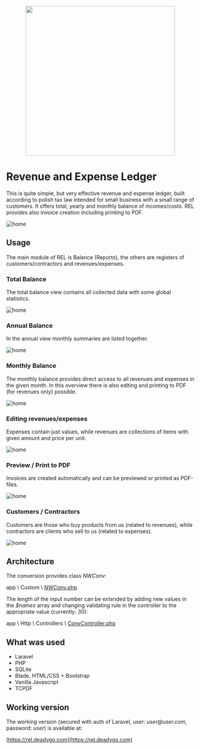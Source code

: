 <p align="center"><a href="https://laravel.com" target="_blank"><img src="https://raw.githubusercontent.com/laravel/art/master/logo-lockup/5%20SVG/2%20CMYK/1%20Full%20Color/laravel-logolockup-cmyk-red.svg" width="400"></a></p>



# Revenue and Expense Ledger

This is quite simple, but very effective revenue and expense ledger, built according to polish tax law intended for small business with a small range of customers. It offers total, yearly and monthly balance of incomes/costs. REL provides also invoice creation including printing to PDF.

![home](https://user-images.githubusercontent.com/89514476/166691530-9c95d01c-b3be-4922-9c49-dce66e232545.gif)

## Usage
The main module of REL is Balance (Reports), the others are registers of customers/contractors and revenues/expenses.

### Total Balance
The total balance view contains all collected data with some global statistics.

![home](https://user-images.githubusercontent.com/89514476/166691530-9c95d01c-b3be-4922-9c49-dce66e232545.gif)

### Annual Balance
In the annual view monthly summaries are listed together.

![home](https://user-images.githubusercontent.com/89514476/166691530-9c95d01c-b3be-4922-9c49-dce66e232545.gif)

### Monthly Balance
The monthly balance provides direct access to all revenues and expenses in the given month. In this overview there is also editing and printing to PDF (for revenues only) possible.

![home](https://user-images.githubusercontent.com/89514476/166691530-9c95d01c-b3be-4922-9c49-dce66e232545.gif)

### Editing revenues/expenses
Expenses contain just values, while revenues are collections of items with given amount and price per unit.

![home](https://user-images.githubusercontent.com/89514476/166691530-9c95d01c-b3be-4922-9c49-dce66e232545.gif)

### Preview / Print to PDF
Invoices are created automatically and can be previewed or printed as PDF-files.

![home](https://user-images.githubusercontent.com/89514476/166691530-9c95d01c-b3be-4922-9c49-dce66e232545.gif)

### Customers / Contractors
Customers are those who buy products from us (related to revenues), while contractors are clients who sell to us (related to expenses).

![home](https://user-images.githubusercontent.com/89514476/166691530-9c95d01c-b3be-4922-9c49-dce66e232545.gif)

## Architecture

The conversion provides class _NWConv_:

app \ Custom \ [NWConv.php](https://github.com/wie1900/conv/blob/main/app/Custom/NWConv.php)

The length of the input number can be extended by adding new values in the _$names_ array and changing validating rule in the controller to the appropriate value (currently: 30):

app \ Http \ Controllers \ [ConvController.php](https://github.com/wie1900/conv/blob/main/app/Http/Controllers/ConvController.php)

## What was used

- Laravel
- PHP
- SQLite
- Blade, HTML/CSS + Bootstrap
- Vanilla Javascript
- TCPDF

## Working version

The working version (secured with auth of Laravel, user: _user@user.com_, password: _user_) is available at:

[https://rel.deadygo.com](https://rel.deadygo.com)
